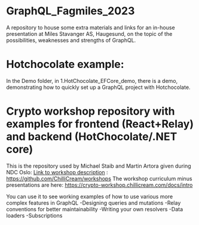 # GraphQL_Fagmiles_2023
A repository to house some extra materials and links for an in-house presentation at Miles Stavanger AS, Haugesund, on the topic of the possibilities, weaknesses and strengths of GraphQL.


# Hotchocolate example:
In the Demo folder, in  1.HotChocolate_EFCore_demo, there is a demo, demonstrating how to quickly set up a GraphQL project with Hotchocolate.

# Crypto workshop repository with examples for frontend (React+Relay) and backend (HotChocolate/.NET core)

This is the repository used by Michael Staib and Martin Artora given during NDC Oslo: [Link to workshop description](https://ndcoslo.com/agenda/building-modern-applications-with-graphql-using-asp-net-core-6-hot-chocolate-and-relay/cb7ce0173d8f) :
https://github.com/ChilliCream/workshops
The workshop curriculum minus presentations are here: https://crypto-workshop.chillicream.com/docs/intro

You can use it to see working examples of how to use various more complex features in GraphQL
-Designing queries and mutations
-Relay conventions for better maintainability
-Writing your own resolvers
-Data loaders
-Subscriptions

